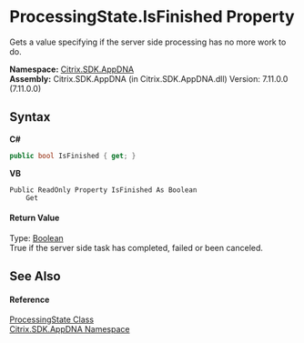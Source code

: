 # ProcessingState.IsFinished Property 
 

Gets a value specifying if the server side processing has no more work to do.

**Namespace:**&nbsp;[Citrix.SDK.AppDNA](index.md)<br />**Assembly:**&nbsp;Citrix.SDK.AppDNA (in Citrix.SDK.AppDNA.dll) Version: 7.11.0.0 (7.11.0.0)

## Syntax

**C#**
```csharp
public bool IsFinished { get; }
```

**VB**
```vbnet
Public ReadOnly Property IsFinished As Boolean
	Get
```


#### Return Value
Type: <a href="http://msdn2.microsoft.com/en-us/library/a28wyd50" target="_blank">Boolean</a><br />True if the server side task has completed, failed or been canceled.

## See Also


#### Reference
<a href="0c4e0f80-293e-004f-2d4b-942b254b7b2f">ProcessingState Class</a><br /><a href="fe2d265b-410b-8b11-1eb4-a790e0b062bf">Citrix.SDK.AppDNA Namespace</a><br />